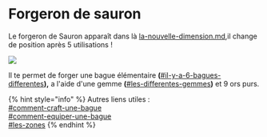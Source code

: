 # Forgeron de sauron

Le forgeron de Sauron apparaît dans là [la-nouvelle-dimension.md](../la-nouvelle-dimension.md "mention"),il change de position après 5 utilisations !

![  ](../../.gitbook/assets/2022-02-21\_16.01.14.png)

Il te permet de forger une bague élémentaire **(**[#il-y-a-6-bagues-differentes](../les-bagues.md#il-y-a-6-bagues-differentes "mention")**),** a l'aide d'une gemme **(**[#les-differentes-gemmes](../gemmes.md#les-differentes-gemmes "mention")**)** et 9 ors purs.

{% hint style="info" %}
Autres liens utiles : \
[#comment-craft-une-bague](../les-bagues.md#comment-craft-une-bague "mention")\
[#comment-equiper-une-bague](../les-bagues.md#comment-equiper-une-bague "mention")\
[#les-zones](../la-nouvelle-dimension.md#les-zones "mention")
{% endhint %}
